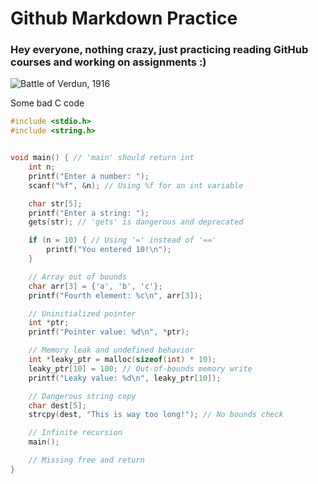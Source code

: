 # Github Markdown Practice

### Hey everyone, nothing crazy, just practicing reading GitHub courses and working on assignments :)


![Battle of Verdun, 1916](https://upload.wikimedia.org/wikipedia/commons/thumb/e/e6/Bataille_de_Verdun_1916.jpg/640px-Bataille_de_Verdun_1916.jpg)

Some bad C code

```c
#include <stdio.h> 
#include <string.h> 


void main() { // 'main' should return int
    int n; 
    printf("Enter a number: "); 
    scanf("%f", &n); // Using %f for an int variable

    char str[5]; 
    printf("Enter a string: "); 
    gets(str); // 'gets' is dangerous and deprecated

    if (n = 10) { // Using '=' instead of '=='
        printf("You entered 10!\n");
    }

    // Array out of bounds
    char arr[3] = {'a', 'b', 'c'};
    printf("Fourth element: %c\n", arr[3]);

    // Uninitialized pointer
    int *ptr;
    printf("Pointer value: %d\n", *ptr);

    // Memory leak and undefined behavior
    int *leaky_ptr = malloc(sizeof(int) * 10); 
    leaky_ptr[10] = 100; // Out-of-bounds memory write
    printf("Leaky value: %d\n", leaky_ptr[10]);

    // Dangerous string copy
    char dest[5];
    strcpy(dest, "This is way too long!"); // No bounds check

    // Infinite recursion
    main();

    // Missing free and return
}
```
